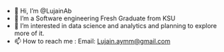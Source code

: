 - 👋 Hi, I’m @LujainAb
- 🌱 I’m a Software engineering Fresh Graduate from KSU
- 💞️ I’m interested in data science and analytics and planning to explore more of it.
- 📫 How to reach me : Email: Lujain.aymm@gmail.com

<!---
LujainAb/LujainAb is a ✨ special ✨ repository because its `README.md` (this file) appears on your GitHub profile.
You can click the Preview link to take a look at your changes.
--->
